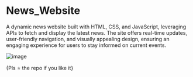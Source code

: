 # News_Website
A dynamic news website built with HTML, CSS, and JavaScript, leveraging APIs to fetch and display the latest news. The site offers real-time updates, user-friendly navigation, and visually appealing design, ensuring an engaging experience for users to stay informed on current events. 

![image](https://github.com/AditiGoyal26/News_Website/assets/129757364/0afe90b5-a12b-4940-82e0-5c4ea44ca6af)

{Pls ⭐ the repo if you like it}
